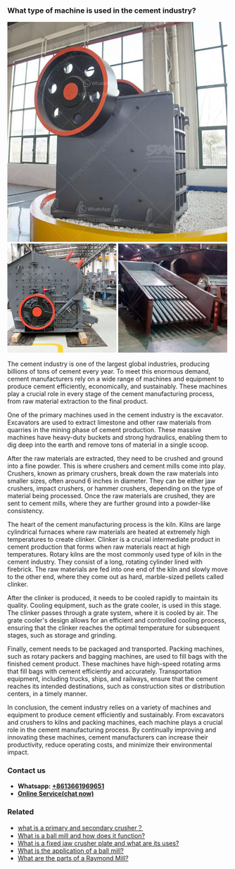 <h3>What type of machine is used in the cement industry?</h3><img src='1701744888.jpg' alt=''><p>The cement industry is one of the largest global industries, producing billions of tons of cement every year. To meet this enormous demand, cement manufacturers rely on a wide range of machines and equipment to produce cement efficiently, economically, and sustainably. These machines play a crucial role in every stage of the cement manufacturing process, from raw material extraction to the final product.</p><p>One of the primary machines used in the cement industry is the excavator. Excavators are used to extract limestone and other raw materials from quarries in the mining phase of cement production. These massive machines have heavy-duty buckets and strong hydraulics, enabling them to dig deep into the earth and remove tons of material in a single scoop.</p><p>After the raw materials are extracted, they need to be crushed and ground into a fine powder. This is where crushers and cement mills come into play. Crushers, known as primary crushers, break down the raw materials into smaller sizes, often around 6 inches in diameter. They can be either jaw crushers, impact crushers, or hammer crushers, depending on the type of material being processed. Once the raw materials are crushed, they are sent to cement mills, where they are further ground into a powder-like consistency.</p><p>The heart of the cement manufacturing process is the kiln. Kilns are large cylindrical furnaces where raw materials are heated at extremely high temperatures to create clinker. Clinker is a crucial intermediate product in cement production that forms when raw materials react at high temperatures. Rotary kilns are the most commonly used type of kiln in the cement industry. They consist of a long, rotating cylinder lined with firebrick. The raw materials are fed into one end of the kiln and slowly move to the other end, where they come out as hard, marble-sized pellets called clinker.</p><p>After the clinker is produced, it needs to be cooled rapidly to maintain its quality. Cooling equipment, such as the grate cooler, is used in this stage. The clinker passes through a grate system, where it is cooled by air. The grate cooler's design allows for an efficient and controlled cooling process, ensuring that the clinker reaches the optimal temperature for subsequent stages, such as storage and grinding.</p><p>Finally, cement needs to be packaged and transported. Packing machines, such as rotary packers and bagging machines, are used to fill bags with the finished cement product. These machines have high-speed rotating arms that fill bags with cement efficiently and accurately. Transportation equipment, including trucks, ships, and railways, ensure that the cement reaches its intended destinations, such as construction sites or distribution centers, in a timely manner.</p><p>In conclusion, the cement industry relies on a variety of machines and equipment to produce cement efficiently and sustainably. From excavators and crushers to kilns and packing machines, each machine plays a crucial role in the cement manufacturing process. By continually improving and innovating these machines, cement manufacturers can increase their productivity, reduce operating costs, and minimize their environmental impact.</p><h3>Contact us</h3><ul><li><strong>Whatsapp:&nbsp;<a href="https://wa.me/8613661969651">+8613661969651</a></strong></li><li><a href="https://swt.shibang-china.com/?git&amp;zhl&amp;What type of machine is used in the cement industry"><strong>Online Service(chat now)</strong></a></li></ul><h3>Related</h3><ul><li><a href='what is a primary and secondary crusher？.md'>what is a primary and secondary crusher？</a></li><li><a href='What is a ball mill and how does it function.md'>What is a ball mill and how does it function?</a></li><li><a href='What is a fixed jaw crusher plate and what are its uses.md'>What is a fixed jaw crusher plate and what are its uses?</a></li><li><a href='What is the application of a ball mill.md'>What is the application of a ball mill?</a></li><li><a href='What are the parts of a Raymond Mill.md'>What are the parts of a Raymond Mill?</a></li></ul>